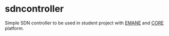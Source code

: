 # sdncontroller
Simple SDN controller to be used in student project with [EMANE](https://github.com/adjacentlink/emane) and [CORE](https://coreemu.github.io/core/) platform.
